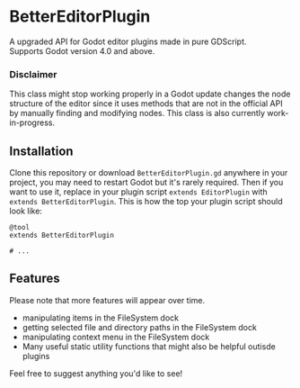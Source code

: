 # BetterEditorPlugin
A upgraded API for Godot editor plugins made in pure GDScript.  
Supports Godot version 4.0 and above.
### Disclaimer
This class might stop working properly in a Godot update changes the node structure of the editor since it uses methods that are not in the official API by manually finding and modifying nodes. This class is also currently work-in-progress.

## Installation
Clone this repository or download `BetterEditorPlugin.gd` anywhere in your project, you may need to restart Godot but it's rarely required. 
Then if you want to use it, replace in your plugin script `extends EditorPlugin` with `extends BetterEditorPlugin`. This is how the top your plugin script should look like:  
```gdscript
@tool
extends BetterEditorPlugin

# ...
```
## Features
Please note that more features will appear over time.  
- manipulating items in the FileSystem dock
- getting selected file and directory paths in the FileSystem dock
- manipulating context menu in the FileSystem dock
- Many useful static utility functions that might also be helpful outisde plugins

Feel free to suggest anything you'd like to see!
